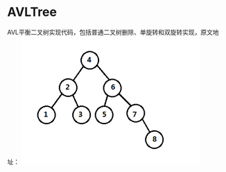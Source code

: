 # AVLTree
AVL平衡二叉树实现代码，包括普通二叉树删除、单旋转和双旋转实现，原文地址：
![平衡二叉树代码调用实例树结构](https://github.com/onnple/AVLTree/blob/master/AVL%E5%B9%B3%E8%A1%A1%E4%BA%8C%E5%8F%89%E6%A0%91%E4%BB%A3%E7%A0%81%E8%B0%83%E7%94%A8%E5%AE%9E%E4%BE%8B%E5%88%9D%E5%A7%8B%E5%8C%96%E6%A0%91%E7%BB%93%E6%9E%84.png)
